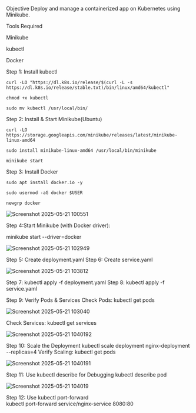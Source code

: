Objective
Deploy and manage a containerized app on Kubernetes using Minikube.

Tools Required

 Minikube

 kubectl

 Docker 

 Step 1: Install kubectl
 
    curl -LO "https://dl.k8s.io/release/$(curl -L -s https://dl.k8s.io/release/stable.txt)/bin/linux/amd64/kubectl"
    
    chmod +x kubectl
    
    sudo mv kubectl /usr/local/bin/

 Step 2: Install & Start Minikube(Ubuntu)
 
    curl -LO https://storage.googleapis.com/minikube/releases/latest/minikube-linux-amd64
    
    sudo install minikube-linux-amd64 /usr/local/bin/minikube
    
    minikube start

 Step 3: Install Docker
 
    sudo apt install docker.io -y
    
    sudo usermod -aG docker $USER 
    
    newgrp docker

![Screenshot 2025-05-21 100551](https://github.com/user-attachments/assets/c31313c6-2a84-4bfc-9959-57d633cb1157)


Step 4:Start Minikube (with Docker driver):

   minikube start --driver=docker

 ![Screenshot 2025-05-21 102949](https://github.com/user-attachments/assets/b60ae36d-907d-4442-9963-254d3489b4b2)
  
Step 5: Create deployment.yaml
Step 6: Create service.yaml

![Screenshot 2025-05-21 103812](https://github.com/user-attachments/assets/5d8ff669-91d6-4ff3-be6a-9f93518d1a6b)


Step 7: kubectl apply -f deployment.yaml
Step 8: kubectl apply -f service.yaml

Step 9: Verify Pods & Services
  Check Pods:
    kubectl get pods
    
![Screenshot 2025-05-21 103040](https://github.com/user-attachments/assets/6625a3b3-2ef2-4104-8c6f-0f93a6fc75ea)

  Check Services:
    kubectl get services
    
![Screenshot 2025-05-21 1040192](https://github.com/user-attachments/assets/9755b5c1-4049-45df-abc2-ddad05a1f628)

Step 10: Scale the Deployment
   kubectl scale deployment nginx-deployment --replicas=4
   Verify Scaling:
     kubectl get pods

![Screenshot 2025-05-21 1040191](https://github.com/user-attachments/assets/4dc90564-ae15-44a3-99c2-c6b7dcf90a07)

Step 11: Use kubectl describe for Debugging
   kubectl describe pod <pod-name>
   
![Screenshot 2025-05-21 104019](https://github.com/user-attachments/assets/ae016f78-52dc-49e9-9c33-377abefb349f)

Step 12: Use kubectl port-forward  
   kubectl port-forward service/nginx-service 8080:80
